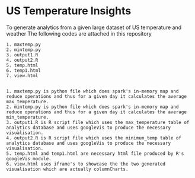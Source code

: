 # US Temperature Insights
To generate analytics from a given large dataset of US temperature and weather
The following codes are attached in this repository

	1. maxtemp.py
	2. mintemp.py
	3. output1.R
	4. output2.R
	5. temp.html
	6. temp1.html
	7. view.html


	1. maxtemp.py is python file which does spark's in-memory map and reduce operations and thus for a given day it calculates the average max_temperature.  
	2. mintemp.py is python file which does spark's in-memory map and reduce operations and thus for a given day it calculates the average min_temperature.  
	3. output1.R is R script file which uses the max_temperature table of analytics database and uses googleVis to produce the necessary visualisation.
	4. output2.R is R script file which uses the minimum_temp table of analytics database and uses googleVis to produce the necessary visualisation.
	5. temp.html and temp1.html are necessary html file produced by R's googleVis module.
	6. view.html uses iframe's to showcase the the two generated visualisation which are actually columnCharts.

